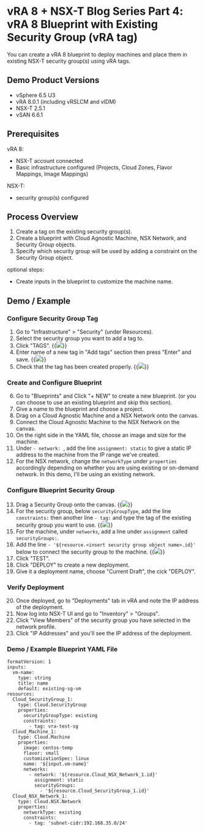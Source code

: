 # vRA 8 + NSX-T Blog Series Part 4: vRA 8 Blueprint with Existing Security Group (vRA tag)



You can create a vRA 8 blueprint to deploy machines and place them in existing NSX-T security group(s) using vRA tags. 

## Demo Product Versions  
* vSphere 6.5 U3
* vRA 8.0.1 (including vRSLCM and vIDM)
* NSX-T 2.5.1
* vSAN 6.6.1

## Prerequisites
vRA 8:
* NSX-T account connected
* Basic infrastructure configured (Projects, Cloud Zones, Flavor Mappings, Image Mappings)

NSX-T:
* security group(s) configured


## Process Overview
1. Create a tag on the existing security group(s).
2. Create a blueprint with Cloud Agnostic Machine, NSX Network, and Security Group objects.
3. Specify which security group will be used by adding a constraint on the Security Group object.

optional steps:
* Create inputs in the blueprint to customize the machine name.


## Demo / Example

### Configure Security Group Tag
1. Go to "Infrastructure" > "Security" (under Resources).
2. Select the security group you want to add a tag to.
3. Click "TAGS".
{{<image src="step3.png" linked="true">}}
4. Enter name of a new tag in "Add tags" section then press "Enter" and save.
{{<image src="step4.png" linked="true">}}
5. Check that the tag has been created properly.
{{<image src="step5.png" linked="true">}}

### Create and Configure Blueprint
6. Go to "Blueprints" and Click "+ NEW" to create a new blueprint. (or you can choose to use an existing blueprint and skip this section).
7. Give a name to the blueprint and choose a project.
8. Drag on a Cloud Agnostic Machine and a NSX Network onto the canvas. 
9. Connect the Cloud Agnostic Machine to the NSX Network on the canvas.
10. On the right side in the YAML file, choose an image and size for the machine. 
11. Under `- network: `, add the line `assignment: static` to give a static IP address to the machine from the IP range we've created.
12. For the NSX network, change the `networkType` under `properties` accordingly depending on whether you are using existing or on-demand network. In this demo, I'll be using an existing network.

### Configure Blueprint Security Group
13. Drag a Security Group onto the canvas.
{{<image src="step13.png" linked="true">}}
14. For the security group, below `securityGroupType`, add the line `constraints:` then another line `- tag:` and type the tag of the existing security group you want to use.
{{<image src="step14.png" linked="true">}}
15. For the machine, under `networks`, add a line under `assignment` called `securityGroups:`.
16. Add the line `- '${resource.<insert security group object name>.id}'` below to connect the security group to the machine. 
{{<image src="step16.png" linked="true">}}
17. Click "TEST".
18. Click "DEPLOY" to create a new deployment.
19. Give it a deployment name, choose "Current Draft", the cick "DEPLOY".

### Verify Deployment
20. Once deployed, go to "Deployments" tab in vRA and note the IP address of the deployment.
21. Now log into NSX-T UI and go to "Inventory" > "Groups".
22. Click "View Members" of the security group you have selected in the network profile.
23. Click "IP Addresses" and you'll see the IP address of the deployment.

### Demo / Example Blueprint YAML File
```
formatVersion: 1
inputs:
  vm-name:
    type: string
    title: name
    default: existing-sg-vm
resources:
  Cloud_SecurityGroup_1:
    type: Cloud.SecurityGroup
    properties:
      securityGroupType: existing
      constraints:
        - tag: vra-test-sg
  Cloud_Machine_1:
    type: Cloud.Machine
    properties:
      image: centos-temp
      flavor: small
      customizationSpec: linux
      name: '${input.vm-name}'
      networks:
        - network: '${resource.Cloud_NSX_Network_1.id}'
          assignment: static
          securityGroups:
            - '${resource.Cloud_SecurityGroup_1.id}'
  Cloud_NSX_Network_1:
    type: Cloud.NSX.Network
    properties:
      networkType: existing
      constraints:
        - tag: 'subnet-cidr:192.168.35.0/24'
```
